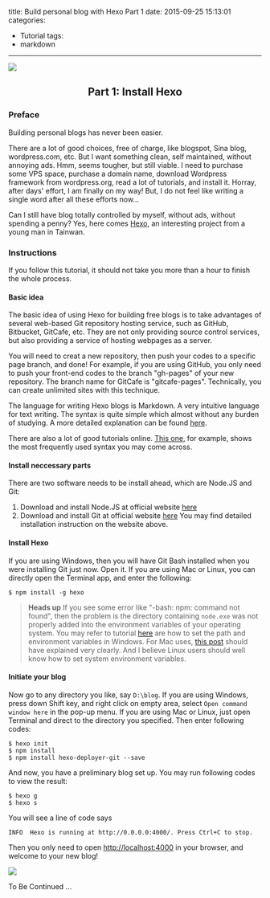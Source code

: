 title: Build personal blog with Hexo Part 1
date: 2015-09-25 15:13:01
categories: 
- Tutorial
tags: 
- markdown
---
![](/img/blog-hexo.png)

## <p align="center">Part 1: Install Hexo</p>
### Preface
Building personal blogs has never been easier.

There are a lot of good choices, free of charge, like blogspot, Sina blog, wordpress.com, etc. But I want something clean, self maintained, without annoying ads. Hmm, seems tougher, but still viable. I need to purchase some VPS space, purchase a domain name, download Wordpress framework from wordpress.org, read a lot of tutorials, and install it. Horray, after days' effort, I am finally on my way! But, I do not feel like writing a single word after all these efforts now...

Can I still have blog totally controlled by myself, without ads, without spending a penny? Yes, here comes [Hexo](https://hexo.io/), an interesting project from a young man in Tainwan.

### Instructions
If you follow this tutorial, it should not take you more than a hour to finish the whole process.

#### Basic idea
The basic idea of using Hexo for building free blogs is to take advantages of several web-based Git repository hosting service, such as GitHub, Bitbucket, GitCafe, etc. They are not only providing source control services, but also providing a service of hosting webpages as a server.

You will need to creat a new repository, then push your codes to a specific page branch, and done! For example, if you are using GitHub, you only need to push your front-end codes to the branch "gh-pages" of your new repository. The branch name for GitCafe is "gitcafe-pages". Technically, you can create unlimited sites with this technique.

The language for writing Hexo blogs is Markdown. A very intuitive language for text writing. The syntax is quite simple which almost without any burden of studying. A more detailed explanation can be found [here](https://en.wikipedia.org/wiki/Markdown).

There are also a lot of good tutorials online. [This one](http://www.jianshu.com/p/q81RER), for example, shows the most frequently used syntax you may come across.

#### Install neccessary parts
There are two software needs to be install ahead, which are Node.JS and Git:
1. Download and install Node.JS at official website [here](https://nodejs.org/en/)
2. Download and install Git at official website [here](https://git-scm.com/downloads)
You may find detailed installation instruction on the website above.

#### Install Hexo
If you are using Windows, then you will have Git Bash installed when you were installing Git just now. Open it.
If you are using Mac or Linux, you can directly open the Terminal app, and enter the following:
```
$ npm install -g hexo
```

> <b>Heads up</b>
> If you see some error like "-bash: npm: command not found", then the problem is the directory containing <code>node.exe</code> was not properly added into the environment variables of your operating system. You may refer to tutorial [here](http://www.computerhope.com/issues/ch000549.htm) are how to set the path and environment variables in Windows. For Mac uses, [this post](http://osxdaily.com/2015/07/28/set-enviornment-variables-mac-os-x/) should have explained very clearly. And I believe Linux users should well know how to set system environment variables.

#### Initiate your blog

Now go to any directory you like, say <code>D:\blog</code>. If you are using Windows, press down Shift key, and right click on empty area, select <code>Open command window here</code> in the pop-up menu. If you are using Mac or Linux, just open Terminal and direct to the directory you specified. Then enter following codes:
```
$ hexo init
$ npm install
$ npm install hexo-deployer-git --save
```

And now, you have a preliminary blog set up. You may run following codes to view the result:
```
$ hexo g
$ hexo s
```

You will see a line of code says 
```
INFO  Hexo is running at http://0.0.0.0:4000/. Press Ctrl+C to stop.
```
Then you only need to open [http://localhost:4000](http://localhost:4000) in your browser, and welcome to your new blog!

![](/img/blog-theme-landscape.jpg)

To Be Continued ...
